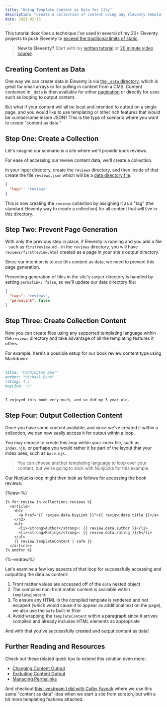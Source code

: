 ```yaml
---
title: "Using Template Content as Data for 11ty"
description: "Create a collection of content using any Eleventy templating language and learn to control the output to enable using that content as data."
date: 2021-02-15
---
```


This tutorial describes a technique I've used in several of my 20+ Eleventy projects to push Eleventy to [exceed the traditional limits of static](/posts/going-beyond-static-with-eleventy/).

> **New to Eleventy?** Start with my [written tutorial](/posts/create-your-first-basic-11ty-website/) or [20 minute video course](https://5t3ph.dev/learn-11ty).

## Creating Content as Data

One way we can create data in Eleventy is via [the `_data` directory](https://www.11ty.dev/docs/data-global/), which is great for small arrays or for pulling in content from a CMS. Content contained in `_data` is then available for either [pagination](https://www.11ty.dev/docs/pagination/#paginate-a-global-or-local-data-file) or directly for uses such as looping to output content.

But what if your content will all be local and intended to output on a single page, and you would like to use templating or other rich features that would be cumbersome inside JSON? This is the type of scenario where you want to create "content as data."

## Step One: Create a Collection

Let's imagine our scenario is a site where we'll provide book reviews.

For ease of accessing our review content data, we'll create a collection.

In your input directory, create the `reviews` directory, and then inside of that create the file `reviews.json` which will be a [data directory file](/tips/data-directory-file/).

```json
{
  "tags": "reviews"
}
```

This is now creating the `reviews` collection by assigning it as a "tag" (the standard Eleventy way to create a collection) for all content that will live in this directory.

## Step Two: Prevent Page Generation

With only the previous step in place, if Eleventy is running and you add a file - such as `firstreview.md` - in the `reviews` directory, you will have `reviews/firstreview.html` created as a page in your site's output directory.

Since our intention is to use this content as data, we need to prevent this page generation.

Preventing generation of files in the site's `output` directory is handled by setting `permalink: false`, so we'll update our data directory file:

```json
{
  "tags": "reviews",
  "permalink": false
}
```

## Step Three: Create Collection Content

Now you can create files using any supported templating language within the `reviews` directory and take advantage of all the templating features it offers.

For example, here's a possible setup for our book review content type using Markdown:

```md
---
title: "Paddington Bear"
author: "Michael Bond"
rating: 4.5
buyLink: "/"
---

I enjoyed this book very much, and so did my 3 year old.
```

## Step Four: Output Collection Content

Once you have some content available, and since we've created it within a collection, we can now easily access it for output within a loop.

You may choose to create this loop within your index file, such as `index.njk`, or perhaps you would rather it be part of the layout that your index uses, such as `base.njk`.

> You can choose another templating language to loop over your content, but we're going to stick with Nunjucks for this example.

Our Nunjucks loop might then look as follows for accessing the book reviews:

{%raw-%}

```twig
{% for review in collections.reviews %}
  <article>
    <h2>
      <a href="{{ review.data.buyLink }}">{{ review.data.title }}</a>
    </h2>
    <ul>
      <li><strong>Author</strong>: {{ review.data.author }}</li>
      <li><strong>Rating</strong>: {{ review.data.rating }}/5</li>
    </ul>
    {{ review.templateContent | safe }}
  </article>
{% endfor %}
```

{%-endraw%}

Let's examine a few key aspects of that loop for successfully accessing and outputting the data as content:

1. Front matter values are accessed off of the `data` nested object
1. The compiled non-front matter content is available within `templateContent`
1. To ensure any HTML in the compiled template is rendered and not escaped (which would cause it to appear as additional text on the page), we also use the `safe` built-in filter
1. Avoid wrapping the `templateContent` within a paragraph since it arrives compiled and already includes HTML elements as appropriate

And with that you've successfully created and output content as data!

## Further Reading and Resources

Check out these related quick tips to extend this solution even more:

- [Changing Content Output](/tips/changing-content-output/)
- [Excluding Content Output](/tips/excluding-content-output/)
- [Managing Permalinks](/tips/permalinks/)

And checkout [this livestream I did with Colby Fayock](https://www.youtube.com/watch?v=nIiOwNb7KR4) where we use this same "content as data" idea when we start a site from scratch, but with a bit more templating features attached.
